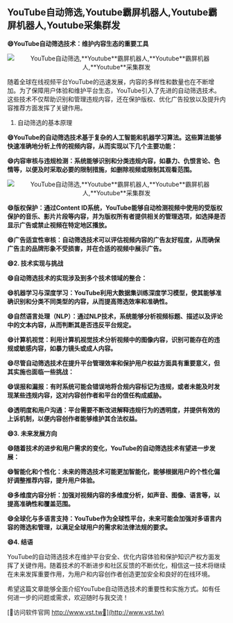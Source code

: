 ## **YouTube自动筛选,**Youtube**霸屏机器人,**Youtube**霸屏机器人,**Youtube**采集群发**

**😄YouTube自动筛选技术：维护内容生态的重要工具**

 <center><img src="https://vst.tw/MP4/tuiguang/png/7.png" alt="YouTube自动筛选,**Youtube**霸屏机器人,**Youtube**霸屏机器人,**Youtube**采集群发"></center>

随着全球在线视频平台YouTube的迅速发展，内容的多样性和数量也在不断增加。为了保障用户体验和维护平台生态，YouTube引入了先进的自动筛选技术。这些技术不仅帮助识别和管理违规内容，还在保护版权、优化广告投放以及提升内容推荐方面发挥了关键作用。

1. 自动筛选的基本原理

**😄YouTube的自动筛选技术基于复杂的人工智能和机器学习算法。这些算法能够快速准确地分析上传的视频内容，从而实现以下几个主要功能：**

**😄内容审核与违规检测：系统能够识别和分类违规内容，如暴力、仇恨言论、色情等，以便及时采取必要的限制措施，如删除视频或限制其观看范围。**

 <center><img src="https://vst.tw/MP4/tuiguang/png/6.png" alt="YouTube自动筛选,**Youtube**霸屏机器人,**Youtube**霸屏机器人,**Youtube**采集群发"></center>

**😄版权保护：通过Content ID系统，YouTube能够自动检测视频中使用的受版权保护的音乐、影片片段等内容，并为版权所有者提供相关的管理选项，如选择是否显示广告或禁止视频在特定地区播放。**

**😄广告适宜性审核：自动筛选技术可以评估视频内容的广告友好程度，从而确保广告主的品牌形象不受损害，并在合适的视频中展示广告。**

**😄2. 技术实现与挑战**

**😄自动筛选技术的实现涉及到多个技术领域的整合：**

**😄机器学习与深度学习：YouTube利用大数据集训练深度学习模型，使其能够准确识别和分类不同类型的内容，从而提高筛选效率和准确性。**

**😄自然语言处理（NLP）：通过NLP技术，系统能够分析视频标题、描述以及评论中的文本内容，从而判断其是否违反平台规定。**

**😄计算机视觉：利用计算机视觉技术分析视频中的图像内容，识别可能存在的违规或敏感内容，如暴力镜头或成人内容。**

**😄尽管自动筛选技术在提升平台管理效率和保护用户权益方面具有重要意义，但其实施也面临一些挑战：**

**😄误报和漏报：有时系统可能会错误地将合规内容标记为违规，或者未能及时发现某些违规内容，这对内容创作者和平台的信任构成威胁。**

**😄透明度和用户沟通：平台需要不断改进解释违规行为的透明度，并提供有效的上诉机制，以便内容创作者能够维护其合法权益。**

**😄3. 未来发展方向**

**😄随着技术的进步和用户需求的变化，YouTube的自动筛选技术有望进一步发展：**

**😄智能化和个性化：未来的筛选技术可能更加智能化，能够根据用户的个性化偏好调整推荐内容，提升用户体验。**

**😄多维度内容分析：加强对视频内容的多维度分析，如声音、图像、语言等，以提高准确性和覆盖范围。**

**😄全球化与多语言支持：YouTube作为全球性平台，未来可能会加强对多语言内容的筛选和管理，以满足全球用户的需求和法律法规的要求。**

**😄4. 结语**

YouTube的自动筛选技术在维护平台安全、优化内容体验和保护知识产权方面发挥了关键作用。随着技术的不断进步和社区反馈的不断优化，相信这一技术将继续在未来发挥重要作用，为用户和内容创作者创造更加安全和良好的在线环境。

希望这篇文章能够全面介绍YouTube自动筛选技术的重要性和实施方式。如有任何进一步的问题或需求，欢迎随时与我交流！


[👻访问软件官网 http://www.vst.tw👻](http://www.vst.tw)

